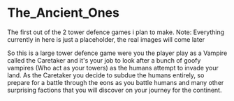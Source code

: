 # The_Ancient_Ones
The first out of the 2 tower defence games i plan to make.
Note: Everything currently in here is just a placeholder, the real images will come later

So this is a large tower defence game were you the player play as a Vampire called the Caretaker and it's your job to look after a bunch of goofy vampires (Who act as your towers) as the humans attempt to invade your land.
As the Caretaker you decide to subdue the humans entirely, so prepare for a battle through the eons as you battle humans and many other surprising factions that you will discover on your journey for the continent.
